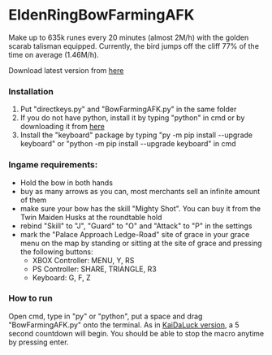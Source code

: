 # EldenRingBowFarmingAFK

Make up to 635k runes every 20 minutes (almost 2M/h) with the golden scarab talisman equipped.
Currently, the bird jumps off the cliff 77% of the time on average (1.46M/h).

Download latest version from [here](https://github.com/atturk/EldenRingBowFarming/releases/tag/v3.0)

### Installation

1) Put "directkeys.py" and "BowFarmingAFK.py" in the same folder
2) If you do not have python, install it by typing "python" in cmd or by downloading it from [here](https://www.python.org/downloads/)
3) Install the "keyboard" package by typing "py -m pip install --upgrade keyboard" or "python -m pip install --upgrade keyboard" in cmd


### Ingame requirements:
- Hold the bow in both hands
- buy as many arrows as you can, most merchants sell an infinite amount of them
- make sure your bow has the skill "Mighty Shot". You can buy it from the Twin Maiden Husks at the roundtable hold
- rebind "Skill" to "J", "Guard" to "O" and "Attack" to "P" in the settings
- mark the "Palace Approach Ledge-Road" site of grace in your grace menu on the map by standing or sitting at the site of grace and pressing the following buttons:
  - XBOX Controller: MENU, Y, RS
  - PS Controller: SHARE, TRIANGLE, R3
  - Keyboard: G, F, Z

### How to run

Open cmd, type in "py" or "python", put a space and drag "BowFarmingAFK.py" onto the terminal.
As in [KaiDaLuck version](https://github.com/KaiDaLuck/EldenRingFarming), a 5 second countdown will begin. 
You should be able to stop the macro anytime by pressing enter.
